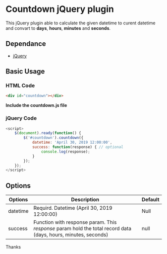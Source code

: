 # Countdown jQuery plugin
This jQuery plugin able to calculate the given datetime to curent datetime and convart to **days**, **hours**, **minutes** and **seconds**. 

## Dependance
* [jQuery](https://code.jquery.com/jquery-3.3.1.slim.min.js) 

## Basic Usage
### HTML Code 
```html
<div id="countdown"></div>
```

**Include the countdown.js file**

### jQuery Code
```javascript
<script>
    $(document).ready(function() {
        $('#countdown').countdown({
            datetime: 'April 30, 2019 12:00:00',
            success: function(response) { // optional
                console.log(response);
            }
        });
    });
</script>
```

## Options
| Options   | Description                  | Default                                    |
| --------- | ---------------------------- | ------------------------------------------ |
| datetime  | Requird. Datetime (April 30, 2019 12:00:00)           | Null               |
| success   | Function with response param. This *response* param hold the total record data (days, hours, minutes, seconds) | null                                       |


Thanks